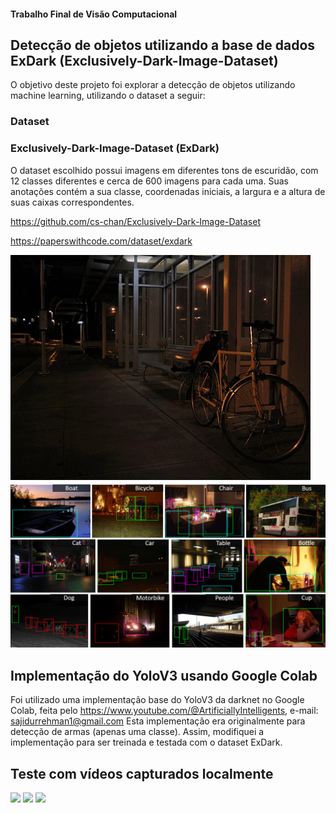 #### Trabalho Final de Visão Computacional
## Detecção de objetos utilizando a base de dados ExDark (Exclusively-Dark-Image-Dataset)
O objetivo deste projeto foi explorar a detecção de objetos utilizando machine learning, utilizando o dataset a seguir:
### Dataset
### Exclusively-Dark-Image-Dataset (ExDark)
O dataset escolhido possui imagens em diferentes tons de escuridão, com 12 classes diferentes e cerca de 600 imagens para cada uma.
Suas anotações contém a sua classe, coordenadas iniciais, a largura e a altura de suas caixas correspondentes.

https://github.com/cs-chan/Exclusively-Dark-Image-Dataset

https://paperswithcode.com/dataset/exdark

<img src="/images/exdarkimg.gif">

<img src="/images/annotations.png">

## Implementação do YoloV3 usando Google Colab

Foi utilizado uma implementação base do YoloV3 da darknet no Google Colab, feita pelo https://www.youtube.com/@ArtificiallyIntelligents, e-mail: sajidurrehman1@gmail.com
Esta implementação era originalmente para detecção de armas (apenas uma classe).
Assim, modifiquei a implementação para ser treinada e testada com o dataset ExDark.

## Teste com vídeos capturados localmente

<img src="/images/gif1_teste.gif">

<img src="/images/gif2_teste.gif">

<img src="/images/gif3_teste.gif">
